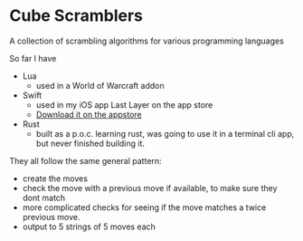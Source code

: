 # Cube Scramblers

A collection of scrambling algorithms for various programming languages

So far I have

- Lua
  - used in a World of Warcraft addon
- Swift
  - used in my iOS app Last Layer on the app store 
  - [Download it on the appstore](https://apps.apple.com/us/app/last-layer/id619590498?itscg=30200&amp;itsct=apps_box)
- Rust
  - built as a p.o.c. learning rust, was going to use it in a terminal cli app, but never finished building it.

They all follow the same general pattern:
- create the moves
- check the move with a previous move if available, to make sure they dont match
- more complicated checks for seeing if the move matches a twice previous move.
- output to 5 strings of 5 moves each


